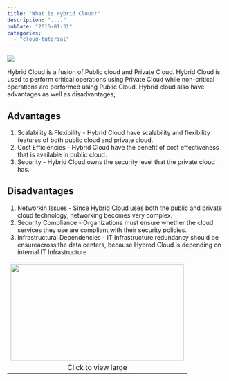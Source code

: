```yaml
---
title: "What is Hybrid Cloud?"
description: "...."
pubDate: "2016-01-31"
categories: 
  - "cloud-tutorial"
---
```


[![](/images/Hybrid%2BCloud.jpg)](http://3.bp.blogspot.com/-3z9TGNVuAz8/Vq44by4Lc0I/AAAAAAAACrs/40IITllJywo/s1600/Hybrid%2BCloud.jpg)

  
Hybrid Cloud is a fusion of Public cloud and Private Cloud. Hybrid Cloud is used to perform critical operations using Private Cloud while non-critical operations are performed using Public Cloud. Hybrid cloud also have advantages as well as disadvantages;  
  

## Advantages

  

1. Scalability & Flexibility - Hybrid Cloud have scalability and flexibility features of both public cloud and private cloud.
2. Cost Efficiencies - Hybrid Cloud have the benefit of cost effectiveness that is available in public cloud.
3. Security - Hybrid Cloud owns the security level that the private cloud has.

  
  

## Disadvantages 

  

1. Networkin Issues - Since Hybrid Cloud uses both the public and private cloud technology, networking becomes very complex.
2. Security Compliance - Organizations must ensure whether the cloud services they use are compliant with their security policies.
3. Infrastructural Dependencies - IT Infrastructure redundancy should be ensureacross the data centers, because Hybrod Cloud is depending on internal IT Infrastructure

  

<table align="center" cellpadding="0" cellspacing="0" style="margin-left: auto; margin-right: auto; text-align: center;"><tbody><tr><td style="text-align: center;"><a href="http://4.bp.blogspot.com/-bkXKHESJack/VrI8gU5dDxI/AAAAAAAACtY/dxr-pZwRMl4/s1600/hybrid-cloud-model.png" style="margin-left: auto; margin-right: auto;"><img border="0" height="223" src="images/hybrid-cloud-model.png" width="400"></a></td></tr><tr><td style="text-align: center;">Click to view large</td></tr></tbody></table>
